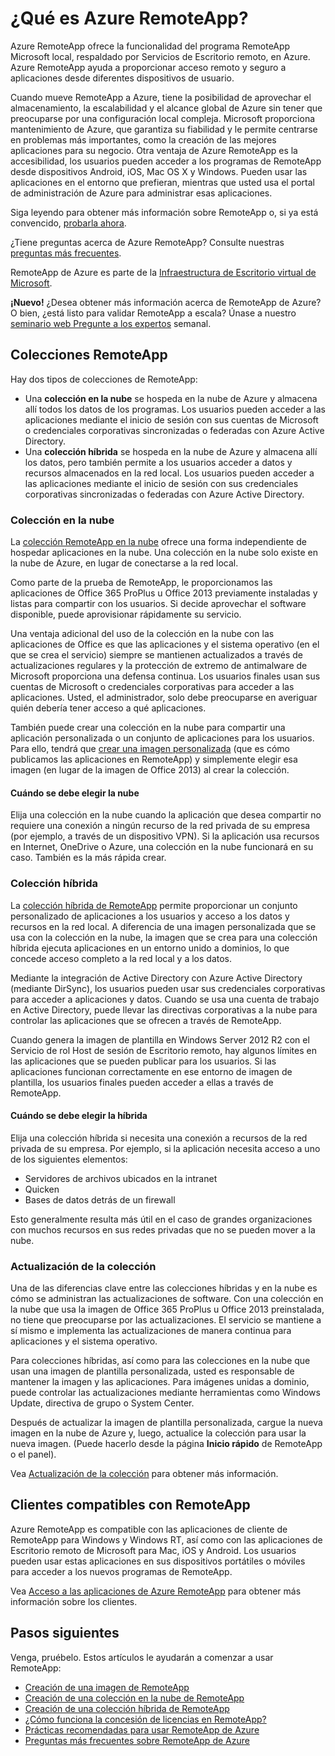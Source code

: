 <properties 
	pageTitle="¿Qué es RemoteApp?" 
	description="Obtenga información acerca de RemoteApp de Azure." 
	services="remoteapp" 
	documentationCenter="" 
	authors="lizap" 
	manager="mbaldwin" 
	editor=""/>

<tags 
	ms.service="remoteapp" 
	ms.workload="compute" 
	ms.tgt_pltfrm="na" 
	ms.devlang="na" 
	ms.topic="article" 
	ms.date="06/30/2015" 
	ms.author="elizapo"/>

# ¿Qué es Azure RemoteApp?

Azure RemoteApp ofrece la funcionalidad del programa RemoteApp Microsoft local, respaldado por Servicios de Escritorio remoto, en Azure. Azure RemoteApp ayuda a proporcionar acceso remoto y seguro a aplicaciones desde diferentes dispositivos de usuario.

Cuando mueve RemoteApp a Azure, tiene la posibilidad de aprovechar el almacenamiento, la escalabilidad y el alcance global de Azure sin tener que preocuparse por una configuración local compleja. Microsoft proporciona mantenimiento de Azure, que garantiza su fiabilidad y le permite centrarse en problemas más importantes, como la creación de las mejores aplicaciones para su negocio. Otra ventaja de Azure RemoteApp es la accesibilidad, los usuarios pueden acceder a los programas de RemoteApp desde dispositivos Android, iOS, Mac OS X y Windows. Pueden usar las aplicaciones en el entorno que prefieran, mientras que usted usa el portal de administración de Azure para administrar esas aplicaciones.

Siga leyendo para obtener más información sobre RemoteApp o, si ya está convencido, [probarla ahora](http://azure.microsoft.com/services/remoteapp/).

¿Tiene preguntas acerca de Azure RemoteApp? Consulte nuestras [preguntas más frecuentes](remoteapp-faq.md).

RemoteApp de Azure es parte de la [Infraestructura de Escritorio virtual de Microsoft](http://www.microsoft.com/server-cloud/products/virtual-desktop-infrastructure/explore.aspx).

**¡Nuevo!** ¿Desea obtener más información acerca de RemoteApp de Azure? O bien, ¿está listo para validar RemoteApp a escala? Únase a nuestro [seminario web Pregunte a los expertos](https://azureinfo.microsoft.com/AzureRemoteAppAskTheExperts-Registration-Page.html?ls=Website) semanal.

## Colecciones RemoteApp
Hay dos tipos de colecciones de RemoteApp:


- Una **colección en la nube** se hospeda en la nube de Azure y almacena allí todos los datos de los programas. Los usuarios pueden acceder a las aplicaciones mediante el inicio de sesión con sus cuentas de Microsoft o credenciales corporativas sincronizadas o federadas con Azure Active Directory.
- Una **colección híbrida** se hospeda en la nube de Azure y almacena allí los datos, pero también permite a los usuarios acceder a datos y recursos almacenados en la red local. Los usuarios pueden acceder a las aplicaciones mediante el inicio de sesión con sus credenciales corporativas sincronizadas o federadas con Azure Active Directory.

### Colección en la nube

La [colección RemoteApp en la nube](remoteapp-create-cloud-deployment.md) ofrece una forma independiente de hospedar aplicaciones en la nube. Una colección en la nube solo existe en la nube de Azure, en lugar de conectarse a la red local.

Como parte de la prueba de RemoteApp, le proporcionamos las aplicaciones de Office 365 ProPlus u Office 2013 previamente instaladas y listas para compartir con los usuarios. Si decide aprovechar el software disponible, puede aprovisionar rápidamente su servicio.

Una ventaja adicional del uso de la colección en la nube con las aplicaciones de Office es que las aplicaciones y el sistema operativo (en el que se crea el servicio) siempre se mantienen actualizados a través de actualizaciones regulares y la protección de extremo de antimalware de Microsoft proporciona una defensa continua. Los usuarios finales usan sus cuentas de Microsoft o credenciales corporativas para acceder a las aplicaciones. Usted, el administrador, solo debe preocuparse en averiguar quién debería tener acceso a qué aplicaciones.

También puede crear una colección en la nube para compartir una aplicación personalizada o un conjunto de aplicaciones para los usuarios. Para ello, tendrá que [crear una imagen personalizada](remoteapp-imageoptions.md) (que es cómo publicamos las aplicaciones en RemoteApp) y simplemente elegir esa imagen (en lugar de la imagen de Office 2013) al crear la colección.

#### Cuándo se debe elegir la nube

Elija una colección en la nube cuando la aplicación que desea compartir no requiere una conexión a ningún recurso de la red privada de su empresa (por ejemplo, a través de un dispositivo VPN). Si la aplicación usa recursos en Internet, OneDrive o Azure, una colección en la nube funcionará en su caso. También es la más rápida crear.


### Colección híbrida
La [colección híbrida de RemoteApp](remoteapp-create-hybrid-deployment.md) permite proporcionar un conjunto personalizado de aplicaciones a los usuarios y acceso a los datos y recursos en la red local. A diferencia de una imagen personalizada que se usa con la colección en la nube, la imagen que se crea para una colección híbrida ejecuta aplicaciones en un entorno unido a dominios, lo que concede acceso completo a la red local y a los datos.

Mediante la integración de Active Directory con Azure Active Directory (mediante DirSync), los usuarios pueden usar sus credenciales corporativas para acceder a aplicaciones y datos. Cuando se usa una cuenta de trabajo en Active Directory, puede llevar las directivas corporativas a la nube para controlar las aplicaciones que se ofrecen a través de RemoteApp.

Cuando genera la imagen de plantilla en Windows Server 2012 R2 con el Servicio de rol Host de sesión de Escritorio remoto, hay algunos límites en las aplicaciones que se pueden publicar para los usuarios. Si las aplicaciones funcionan correctamente en ese entorno de imagen de plantilla, los usuarios finales pueden acceder a ellas a través de RemoteApp.

#### Cuándo se debe elegir la híbrida

Elija una colección híbrida si necesita una conexión a recursos de la red privada de su empresa. Por ejemplo, si la aplicación necesita acceso a uno de los siguientes elementos:

- Servidores de archivos ubicados en la intranet
- Quicken
- Bases de datos detrás de un firewall

Esto generalmente resulta más útil en el caso de grandes organizaciones con muchos recursos en sus redes privadas que no se pueden mover a la nube.

### Actualización de la colección
Una de las diferencias clave entre las colecciones híbridas y en la nube es cómo se administran las actualizaciones de software. Con una colección en la nube que usa la imagen de Office 365 ProPlus u Office 2013 preinstalada, no tiene que preocuparse por las actualizaciones. El servicio se mantiene a sí mismo e implementa las actualizaciones de manera continua para aplicaciones y el sistema operativo.

Para colecciones híbridas, así como para las colecciones en la nube que usan una imagen de plantilla personalizada, usted es responsable de mantener la imagen y las aplicaciones. Para imágenes unidas a dominio, puede controlar las actualizaciones mediante herramientas como Windows Update, directiva de grupo o System Center.

Después de actualizar la imagen de plantilla personalizada, cargue la nueva imagen en la nube de Azure y, luego, actualice la colección para usar la nueva imagen. (Puede hacerlo desde la página **Inicio rápido** de RemoteApp o el panel).

Vea [Actualización de la colección](remoteapp-update.md) para obtener más información.

## Clientes compatibles con RemoteApp
Azure RemoteApp es compatible con las aplicaciones de cliente de RemoteApp para Windows y Windows RT, así como con las aplicaciones de Escritorio remoto de Microsoft para Mac, iOS y Android. Los usuarios pueden usar estas aplicaciones en sus dispositivos portátiles o móviles para acceder a los nuevos programas de RemoteApp.

Vea [Acceso a las aplicaciones de Azure RemoteApp](remoteapp-clients.md) para obtener más información sobre los clientes.

## Pasos siguientes
Venga, pruébelo. Estos artículos le ayudarán a comenzar a usar RemoteApp:

- [Creación de una imagen de RemoteApp](remoteapp-imageoptions.md)
- [Creación de una colección en la nube de RemoteApp](remoteapp-create-cloud-deployment.md)
- [Creación de una colección híbrida de RemoteApp](remoteapp-create-hybrid-deployment.md)
- [¿Cómo funciona la concesión de licencias en RemoteApp?](remoteapp-licensing.md)
- [Prácticas recomendadas para usar RemoteApp de Azure](remoteapp-bestpractices.md)
- [Preguntas más frecuentes sobre RemoteApp de Azure](remoteapp-faq.md)
 

<!---HONumber=August15_HO6-->